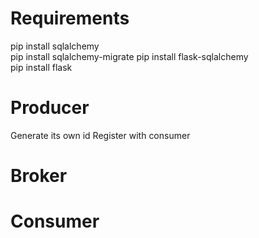Requirements
=======
pip install sqlalchemy  
pip install sqlalchemy-migrate 
pip install flask-sqlalchemy  
pip install flask

Producer
=======
Generate its own id
Register with consumer

Broker
=======


Consumer
=======

